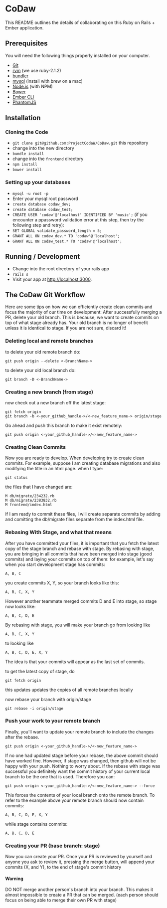 # CoDaw

This README outlines the details of collaborating on this Ruby on Rails + Ember application.

## Prerequisites

You will need the following things properly installed on your computer.

* [Git](http://git-scm.com/)
* [rvm](https://rvm.io/) (we use ruby-2.1.2)
* [bundler](http://bundler.io/)
* [mysql](https://www.mysql.com/) (install with brew on a mac)
* [Node.js](http://nodejs.org/) (with NPM)
* [Bower](http://bower.io/)
* [Ember CLI](http://www.ember-cli.com/)
* [PhantomJS](http://phantomjs.org/)

## Installation

### Cloning the Code

* `git clone git@github.com:ProjectCodaW/CoDaw.git` this repository
* change into the new directory
* `bundle install`
* change into the `frontend` directory
* `npm install`
* `bower install`

### Setting up your databases

* `mysql -u root -p`
* Enter your mysql root password
* `create database codaw_dev;`
* `create database codaw_test;`
* `CREATE USER 'codaw'@'localhost' IDENTIFIED BY 'music';` (if you encounter a ppassword validation error at this step, then try the following step and retry):
* `SET GLOBAL validate_password_length = 5;`
* `GRANT ALL ON codaw_dev.* TO 'codaw'@'localhost';`
* `GRANT ALL ON codaw_test.* TO 'codaw'@'localhost';`



## Running / Development

* Change into the root directory of your rails app
* `rails s`
* Visit your app at [http://localhost:3000](http://localhost:3000).

## The CoDaw Git Workflow

Here are some tips on how we can efficiently create clean commits and focus the majority of our time on development:
After successfully merging a PR, delete your old branch. This is because, we want to create commits on top of what stage already has. Your old branch is no longer of benefit unless it is identical to stage. If you are not sure, discard it!

### Deleting local and remote branches
to delete your old remote branch do:
```
git push origin --delete <-BranchName->
```
to delete your old local branch do:
```
git branch -D <-BranchName->
```
### Creating a new branch (from stage)
now check out a new branch off the latest stage:
```
git fetch origin
git branch -b <-your_github_handle->/<-new_feature_name-> origin/stage
```
Go ahead and push this branch to make it exist remotely:
```
git push origin <-your_github_handle->/<-new_feature_name->
```
### Creating Clean Commits
Now you are ready to develop. When developing try to create clean commits. For example, suppose I am creating database migrations and also modifying the title in an html page. when I type:
```
git status
```
the files that I have changed are:
```
M db/migrate/234232.rb
M db/migrate/2383832.rb
M frontend/index.html
```

If I am ready to commit these files, I will create separate commits by adding and comitting the db/migrate files separate from the index.html file.

### Rebasing With Stage, and what that means
After you have committed your files, it is important that you fetch the latest copy of the stage branch and rebase with stage. By rebasing with stage, you are bringing in all commits that have been merged into stage (good commits) and laying your commits on top of them:
for example,
let's say when you start development stage has commits:
```
A, B, C
```
you create commits X, Y, so your branch looks like this:
```
A, B, C, X, Y
```
However another teammate merged commits D and E into stage, so stage now looks like:
```
A, B, C, D, E
```
By rebasing with stage, you will make your branch go from looking like
```
A, B, C, X, Y 
```
to looking like 
```
A, B, C, D, E, X, Y
```
The idea is that your commits will appear as the last set of commits.

to get the latest copy of stage, do 
```
git fetch origin
```
this updates updates the copies of all remote branches locally

now rebase your branch with origin/stage
```
git rebase -i origin/stage
```
### Push your work to your remote branch
Finally, you'll want to update your remote branch to include the changes after the rebase.
```
git push origin <-your_github_handle->/<-new_feature_name->
```
If no one had updated stage before your rebase, the above commit should have worked fine. However, if stage was changed, then github will not be happy with your push. Nothing to worry about. If the rebase with stage was successful you definitely want the commit history of your current local branch to be the one that is used. Therefore you can:
```
git push origin <-your_github_handle->/<-new_feature_name-> --force
``` 
This forces the contents of your local branch onto the remote branch. To refer to the example above your remote branch should now contain commits:
```
A, B, C, D, E, X, Y 
```
while stage contains commits:
```
A, B, C, D, E
```
### Creating your PR (base branch: stage)
Now you can create your PR. Once your PR is reviewed by yourself and anyone you ask to review it, pressing the merge button, will append your commits (X, and Y), to the end of stage's commit history

#### Warning
DO NOT merge another person's branch into your branch. This makes it almost impossible to create a PR that can be merged. (each person should focus on being able to merge their own PR with stage)
